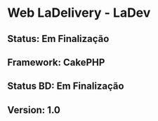 # Web LaDelivery - LaDev 
## Status: Em Finalização
## Framework: CakePHP
## Status BD: Em Finalização
## Version: 1.0
